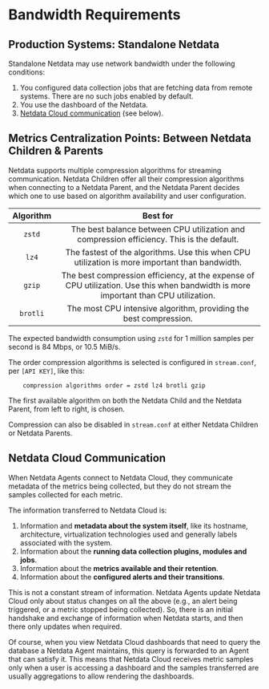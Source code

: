 # Bandwidth Requirements

## Production Systems: Standalone Netdata

Standalone Netdata may use network bandwidth under the following conditions:

1. You configured data collection jobs that are fetching data from remote systems. There are no such jobs enabled by default.
2. You use the dashboard of the Netdata.
3. [Netdata Cloud communication](#netdata-cloud-communication) (see below).

## Metrics Centralization Points: Between Netdata Children & Parents

Netdata supports multiple compression algorithms for streaming communication. Netdata Children offer all their compression algorithms when connecting to a Netdata Parent, and the Netdata Parent decides which one to use based on algorithm availability and user configuration.

| Algorithm |                                                              Best for                                                               |
|:---------:|:-----------------------------------------------------------------------------------------------------------------------------------:|
|  `zstd`   |                      The best balance between CPU utilization and compression efficiency. This is the default.                      |
|   `lz4`   |                   The fastest of the algorithms. Use this when CPU utilization is more important than bandwidth.                    |
|  `gzip`   | The best compression efficiency, at the expense of CPU utilization. Use this when bandwidth is more important than CPU utilization. |
| `brotli`  |                                  The most CPU intensive algorithm, providing the best compression.                                  |

The expected bandwidth consumption using `zstd` for 1 million samples per second is 84 Mbps, or 10.5 MiB/s.

The order compression algorithms is selected is configured in `stream.conf`, per `[API KEY]`, like this:

```text
    compression algorithms order = zstd lz4 brotli gzip
```

The first available algorithm on both the Netdata Child and the Netdata Parent, from left to right, is chosen.

Compression can also be disabled in `stream.conf` at either Netdata Children or Netdata Parents.

## Netdata Cloud Communication

When Netdata Agents connect to Netdata Cloud, they communicate metadata of the metrics being collected, but they do not stream the samples collected for each metric.

The information transferred to Netdata Cloud is:

1. Information and **metadata about the system itself**, like its hostname, architecture, virtualization technologies used and generally labels associated with the system.
2. Information about the **running data collection plugins, modules and jobs**.
3. Information about the **metrics available and their retention**.
4. Information about the **configured alerts and their transitions**.

This is not a constant stream of information. Netdata Agents update Netdata Cloud only about status changes on all the above (e.g., an alert being triggered, or a metric stopped being collected). So, there is an initial handshake and exchange of information when Netdata starts, and then there only updates when required.

Of course, when you view Netdata Cloud dashboards that need to query the database a Netdata Agent maintains, this query is forwarded to an Agent that can satisfy it. This means that Netdata Cloud receives metric samples only when a user is accessing a dashboard and the samples transferred are usually aggregations to allow rendering the dashboards.  
